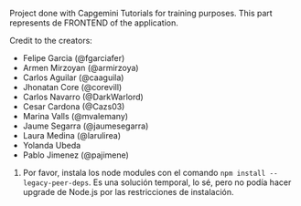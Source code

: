Project done with Capgemini Tutorials for training purposes. This part represents de FRONTEND of the application.

Credit to the creators:
- Felipe Garcia (@fgarciafer)
- Armen Mirzoyan (@armirzoya)
-  Carlos Aguilar (@caaguila)
- Jhonatan Core (@corevill)
- Carlos Navarro (@DarkWarlord)
- Cesar Cardona (@Cazs03)
- Marina Valls (@mvalemany)
- Jaume Segarra (@jaumesegarra)
- Laura Medina (@larulirea)
- Yolanda Ubeda
- Pablo Jimenez (@pajimene)

1. Por favor, instala los node modules con el comando ```npm install --legacy-peer-deps```. Es una solución temporal, lo sé, pero no podía hacer upgrade de Node.js por las restricciones de instalación.